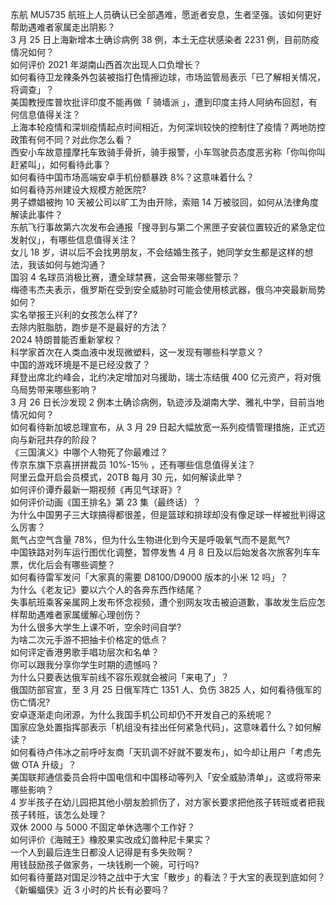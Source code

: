 东航 MU5735 航班上人员确认已全部遇难，愿逝者安息，生者坚强。该如何更好帮助遇难者家属走出阴影？  
3 月 25 日上海新增本土确诊病例 38 例，本土无症状感染者 2231 例，目前防疫情况如何？  
如何评价 2021 年湖南山西首次出现人口负增长？  
如何看待卫龙辣条外包装被指打色情擦边球，市场监管局表示「已了解相关情况，将调查」？  
美国教授库普坎批评印度不能再做「 骑墙派 」，遭到印度主持人阿纳布回怼，有何信息值得关注？  
上海本轮疫情和深圳疫情起点时间相近，为何深圳较快的控制住了疫情？两地防控政策有何不同？对此你怎么看？  
西安小车故意撞摩托车致骑手骨折，骑手报警，小车驾驶员态度恶劣称「你叫你叫赶紧叫」，如何看待此事？  
如何看待中国市场高端安卓手机份额暴跌 8%？这意味着什么？  
如何看待苏州建设大规模方舱医院?  
男子嫖娼被拘 10 天被公司以旷工为由开除，索赔 14 万被驳回，如何从法律角度解读此事件？  
东航飞行事故第六次发布会通报「搜寻到与第二个黑匣子安装位置较近的紧急定位发射仪」，有哪些信息值得关注？  
女儿 18 岁，讲以后不会找男朋友，不会结婚生孩子，她同学女生都是这样的想法，我该如何与她沟通？  
国羽 4 名球员消极比赛，遭全球禁赛，这会带来哪些警示？  
梅德韦杰夫表示，俄罗斯在受到安全威胁时可能会使用核武器，俄乌冲突最新局势如何？  
实名举报王兴利的女孩怎么样了?  
去除内脏脂肪，跑步是不是最好的方法？  
2024 特朗普能否重新掌权？  
科学家首次在人类血液中发现微塑料，这一发现有哪些科学意义？  
中国的游戏环境是不是已经没救了？  
拜登出席北约峰会，北约决定增加对乌援助，瑞士冻结俄 400 亿元资产，将对俄乌局势带来哪些影响？  
3 月 26 日长沙发现 2 例本土确诊病例，轨迹涉及湖南大学、雅礼中学，目前当地情况如何？  
如何看待新加坡总理宣布，从 3 月 29 日起大幅放宽一系列疫情管理措施，正式迈向与新冠共存的阶段？  
《三国演义》中哪个人物死了你最难过？  
传京东旗下京喜拼拼裁员 10%-15％ ，还有哪些信息值得关注？  
阿里云盘开启会员模式，20TB 每月 30 元，如何解读此举？  
如何评价谭乔最新一期视频《再见气球哥》?  
如何评价动画《国王排名》第 23 集（最终话）？  
为什么中国男子三大球搞得都很差，但是篮球和排球却没有像足球一样被批判得这么厉害？  
氮气占空气含量 78%，但为什么生物进化到今天是呼吸氧气而不是氮气?  
中国铁路对列车运行图优化调整，暂停发售 4 月 8 日及以后始发各次旅客列车车票，优化后会有哪些调整？  
如何看待雷军发问「大家真的需要 D8100/D9000 版本的小米 12 吗」？  
为什么《老友记》要以六个人的各奔东西作结尾？  
失事航班乘客亲属网上发布怀念视频，遭个别网友攻击被迫道歉，事故发生后应怎样帮助遇难者家属缓解心理创伤？  
为什么很多大学生上课不听，空余时间自学?  
为啥二次元手游不把抽卡价格定的低点？  
如何评定香港男歌手唱功层次和名单？  
你可以跟我分享你学生时期的遗憾吗？  
为什么只要表达俄军前线不容乐观就会被问「来电了」？  
俄国防部官宣，至 3 月 25 日俄军阵亡 1351 人、负伤 3825 人，如何看待俄军的伤亡情况?  
安卓逐渐走向闭源，为什么我国手机公司却仍不开发自己的系统呢？  
国家应急处置指挥部表示「机组没有挂出任何紧急代码」，这意味着什么？如何解读？  
如何看待卢伟冰之前呼吁友商「天玑调不好就不要发布」，如今却让用户「考虑先做 OTA 升级」？  
美国联邦通信委员会将中国电信和中国移动等列入「安全威胁清单」，这或将带来哪些影响？  
4 岁半孩子在幼儿园把其他小朋友脸抓伤了，对方家长要求把他孩子转班或者把我孩子转班，该怎么处理？  
双休 2000 与 5000 不固定单休选哪个工作好？  
如何评价《海贼王》橡胶果实改成幻兽种尼卡果实？  
一个人到最后连生日都没人记得是有多失败啊？  
用钱鼓励孩子做家务，一块钱刷一个碗，可行吗?  
如何看待董路对国足沙特之战中于大宝「散步」的看法？于大宝的表现到底如何？  
《新蝙蝠侠》近 3 小时的片长有必要吗？  
